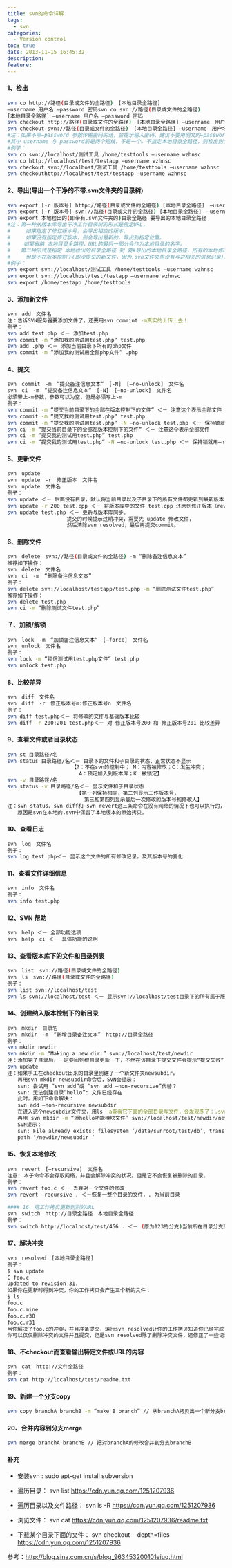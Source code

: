 ```yaml
---
title: svn的命令详解
tags:
  - svn
categories:
  - Version control
toc: true
date: 2013-11-15 16:45:32
description: 
feature:
---
```


#### 1、检出
``` bash
svn co http://路径(目录或文件的全路径)　[本地目录全路径]
–username 用户名 –password 密码svn co svn://路径(目录或文件的全路径)　
[本地目录全路径] –username 用户名 –password 密码
svn checkout http://路径(目录或文件的全路径)　[本地目录全路径] –username　用户名
svn checkout svn://路径(目录或文件的全路径)　[本地目录全路径] –username　用户名
#注：如果不带–password 参数传输密码的话，会提示输入密码，建议不要用明文的–password 选项。
#其中 username 与 password前是两个短线，不是一个。不指定本地目录全路径，则检出到当前目录下。
#例子：
svn co svn://localhost/测试工具 /home/testtools –username wzhnsc
svn co http://localhost/test/testapp –username wzhnsc
svn checkout svn://localhost/测试工具 /home/testtools –username wzhnsc
svn checkouthttp://localhost/test/testapp –username wzhnsc
```
<!-- more -->
#### 2、导出(导出一个干净的不带.svn文件夹的目录树)
``` bash
svn export [-r 版本号] http://路径(目录或文件的全路径) [本地目录全路径]　–username　用户名
svn export [-r 版本号] svn://路径(目录或文件的全路径) [本地目录全路径]　–username　用户名
svn export 本地检出的(即带有.svn文件夹的)目录全路径 要导出的本地目录全路径
#注：第一种从版本库导出干净工作目录树的形式是指定URL，
#　　　如果指定了修订版本号，会导出相应的版本，
#　　　如果没有指定修订版本，则会导出最新的，导出到指定位置。
# 　　如果省略 本地目录全路径，URL的最后一部分会作为本地目录的名字。
#　　第二种形式是指定 本地检出的目录全路径 到 要#导出的本地目录全路径，所有的本地修改将会保留，
#　　　但是不在版本控制下(即没提交的新文件，因为.svn文件夹里没有与之相关的信息记录)的文件不会拷贝。 
#例子：
svn export svn://localhost/测试工具 /home/testtools –username wzhnsc
svn export svn://localhost/test/testapp –username wzhnsc
svn export /home/testapp /home/testtools
```
#### 3、添加新文件
``` bash
svn　add　文件名
注：告诉SVN服务器要添加文件了，还要用svn commint -m真实的上传上去！
例子：
svn add test.php ＜－ 添加test.php
svn commit -m “添加我的测试用test.php“ test.php
svn add .php ＜－ 添加当前目录下所有的php文件
svn commit -m “添加我的测试用全部php文件“ .php
```
#### 4、提交
``` bash
svn　commit　-m　“提交备注信息文本“　[-N]　[–no-unlock]　文件名
svn　ci　-m　“提交备注信息文本“　[-N]　[–no-unlock]　文件名
必须带上-m参数，参数可以为空，但是必须写上-m
例子：
svn commit -m “提交当前目录下的全部在版本控制下的文件“ ＜－ 注意这个表示全部文件
svn commit -m “提交我的测试用test.php“ test.php
svn commit -m “提交我的测试用test.php“ -N –no-unlock test.php ＜－ 保持锁就用–no-unlock开关
svn ci -m “提交当前目录下的全部在版本控制下的文件“ ＜－ 注意这个表示全部文件
svn ci -m “提交我的测试用test.php“ test.php
svn ci -m “提交我的测试用test.php“ -N –no-unlock test.php ＜－ 保持锁就用–no-unlock开关
```
#### 5、更新文件
``` bash
svn　update
svn　update　-r　修正版本　文件名
svn　update　文件名
例子：
svn update ＜－ 后面没有目录，默认将当前目录以及子目录下的所有文件都更新到最新版本
svn update -r 200 test.cpp ＜－ 将版本库中的文件 test.cpp 还原到修正版本（revision）200
svn update test.php ＜－ 更新与版本库同步。
　　　　　　　　　　　 提交的时候提示过期冲突，需要先 update 修改文件，
　　　　　　　　　　　 然后清除svn resolved，最后再提交commit。
```
#### 6、删除文件
``` bash
svn　delete　svn://路径(目录或文件的全路径) -m “删除备注信息文本”
推荐如下操作：
svn　delete　文件名
svn　ci　-m　“删除备注信息文本”
例子：
svn delete svn://localhost/testapp/test.php -m “删除测试文件test.php”
推荐如下操作：
svn delete test.php
svn ci -m “删除测试文件test.php”
```
#### ７、加锁/解锁
``` bash
svn　lock　-m　“加锁备注信息文本“　[–force]　文件名
svn　unlock　文件名
例子：
svn lock -m “锁信测试用test.php文件“ test.php
svn unlock test.php
```
#### 8、比较差异
``` bash
svn　diff　文件名
svn　diff　-r　修正版本号m:修正版本号n　文件名
例子：
svn diff test.php＜－ 将修改的文件与基础版本比较
svn diff -r 200:201 test.php＜－ 对 修正版本号200 和 修正版本号201 比较差异
```
#### 9、查看文件或者目录状态
``` bash
svn st 目录路径/名
svn status 目录路径/名＜－ 目录下的文件和子目录的状态，正常状态不显示
　　　　　　　　　　　　　【?：不在svn的控制中； M：内容被修改；C：发生冲突；
　　　　　　　　　　　　　　A：预定加入到版本库；K：被锁定】
svn -v 目录路径/名
svn status -v 目录路径/名＜－ 显示文件和子目录状态
　　　　　　　　　　　　　　【第一列保持相同，第二列显示工作版本号，
　　　　　　　　　　　　　　　第三和第四列显示最后一次修改的版本号和修改人】
注：svn status、svn diff和 svn revert这三条命令在没有网络的情况下也可以执行的，
　　原因是svn在本地的.svn中保留了本地版本的原始拷贝。
```
#### 10、查看日志
``` bash
svn　log　文件名
例子：
svn log test.php＜－ 显示这个文件的所有修改记录，及其版本号的变化
```
#### 11、查看文件详细信息
``` bash
svn　info　文件名
例子：
svn info test.php
```
#### 12、SVN 帮助
``` bash
svn　help ＜－ 全部功能选项
svn　help　ci ＜－ 具体功能的说明
```
#### 13、查看版本库下的文件和目录列表
``` bash
svn　list　svn://路径(目录或文件的全路径)
svn　ls　svn://路径(目录或文件的全路径)
例子：
svn list svn://localhost/test
svn ls svn://localhost/test ＜－ 显示svn://localhost/test目录下的所有属于版本库的文件和目录
```
#### 14、创建纳入版本控制下的新目录
``` bash
svn　mkdir　目录名
svn　mkdir　-m　“新增目录备注文本”　http://目录全路径
例子：
svn mkdir newdir
svn mkdir -m “Making a new dir.” svn://localhost/test/newdir
注：添加完子目录后，一定要回到根目录更新一下，不然在该目录下提交文件会提示“提交失败”
svn update
注：如果手工在checkout出来的目录里创建了一个新文件夹newsubdir，
　　再用svn mkdir newsubdir命令后，SVN会提示：
　　svn: 尝试用 “svn add”或 “svn add –non-recursive”代替？
　　svn: 无法创建目录“hello”: 文件已经存在
　　此时，用如下命令解决：
　　svn add –non-recursive newsubdir
　　在进入这个newsubdir文件夹，用ls -a查看它下面的全部目录与文件，会发现多了：.svn目录
　　再用 svn mkdir -m “添hello功能模块文件” svn://localhost/test/newdir/newsubdir 命令，
　　SVN提示：
　　svn: File already exists: filesystem ‘/data/svnroot/test/db’, transaction ‘4541-1’,
　　path ‘/newdir/newsubdir ‘
```
#### 15、恢复本地修改
``` bash
svn　revert　[–recursive]　文件名
注意: 本子命令不会存取网络，并且会解除冲突的状况。但是它不会恢复被删除的目录。
例子：
svn revert foo.c ＜－ 丢弃对一个文件的修改
svn revert –recursive . ＜－恢复一整个目录的文件，. 为当前目录

#### 16、把工作拷贝更新到别的URL
svn　switch　http://目录全路径　本地目录全路径
例子：
svn switch http://localhost/test/456 . ＜－ (原为123的分支)当前所在目录分支到localhost/test/456
```
#### 17、解决冲突
``` bash
svn　resolved　[本地目录全路径]
例子：
$ svn update
C foo.c
Updated to revision 31.
如果你在更新时得到冲突，你的工作拷贝会产生三个新的文件：
$ ls
foo.c
foo.c.mine
foo.c.r30
foo.c.r31
当你解决了foo.c的冲突，并且准备提交，运行svn resolved让你的工作拷贝知道你已经完成了所有事情。
你可以仅仅删除冲突的文件并且提交，但是svn resolved除了删除冲突文件，还修正了一些记录在工作拷贝管理区域的记录数据，所以我们推荐你使用这个命令。
```
#### 18、不checkout而查看输出特定文件或URL的内容
``` bash
svn　cat　http://文件全路径
例子：
svn cat http://localhost/test/readme.txt
```
#### 19、新建一个分支copy
``` bash
svn copy branchA branchB -m “make B branch” // 从branchA拷贝出一个新分支branchB
```
#### 20、合并内容到分支merge
``` bash
svn merge branchA branchB // 把对branchA的修改合并到分支branchB
```

#### 补充
* 安装svn :
sudo apt-get install subversion

* 遍历目录：
svn list https://cdn.yun.qq.com/1251207936 

* 遍历目录以及文件路径：
svn ls -R https://cdn.yun.qq.com/1251207936

* 浏览文件：
svn cat https://cdn.yun.qq.com/1251207936/readme.txt

* 下载某个目录下面的文件：
svn checkout --depth=files https://cdn.yun.qq.com/1251207936

参考：http://blog.sina.com.cn/s/blog_963453200101eiuq.html